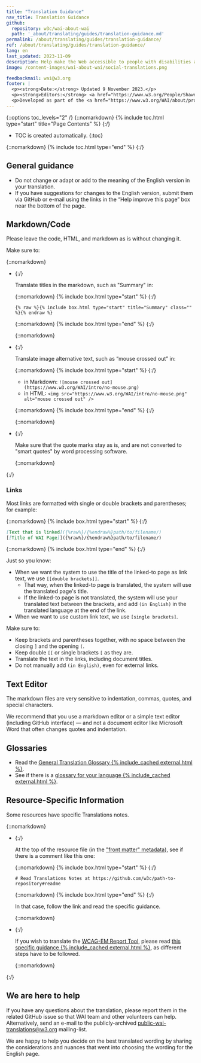 ```yaml
---
title: "Translation Guidance"
nav_title: Translation Guidance
github:
  repository: w3c/wai-about-wai
  path: '_about/translating/guides/translation-guidance.md'
permalink: /about/translating/guides/translation-guidance/
ref: /about/translating/guides/translation-guidance/
lang: en
last_updated: 2023-11-09
description: Help make the Web accessible to people with disabilities around the world. We appreciate your contributions to translating W3C WAI accessibility resources.
image: /content-images/wai-about-wai/social-translations.png

feedbackmail: wai@w3.org
footer: |
  <p><strong>Date:</strong> Updated 9 November 2023.</p>
  <p><strong>Editors:</strong> <a href="https://www.w3.org/People/Shawn/">Shawn Lawton Henry</a> and Rémi Bétin.</p>
  <p>Developed as part of the <a href="https://www.w3.org/WAI/about/projects/wai-coop/">WAI-CooP project</a>, co-funded by the European Commission.</p>
---
```


{::options toc_levels="2" /}
{::nomarkdown}
{% include toc.html type="start" title="Page Contents" %}
{:/}

-   TOC is created automatically.
{:toc}

{::nomarkdown}
{% include toc.html type="end" %}
{:/}

## General guidance

- Do not change or adapt or add to the meaning of the English version in your translation.
- If you have suggestions for changes to the English version, submit them via GitHub or e-mail using the links in the “Help improve this page” box near the bottom of the page.

## Markdown/Code

Please leave the code, HTML, and markdown as is without changing it.

Make sure to:

{::nomarkdown}
<ul>
<li>
{:/}

Translate titles in the markdown, such as "Summary" in:

{::nomarkdown}
{% include box.html type="start" %}
{:/}
```liquid
{% raw %}{% include box.html type="start" title="Summary" class="" %}{% endraw %}
```
{::nomarkdown}
{% include box.html type="end" %}
{:/}

{::nomarkdown}
</li>
<li>
{:/}

Translate image alternative text, such as “mouse crossed out” in:

{::nomarkdown}
{% include box.html type="start" %}
{:/}

- in Markdown: `![mouse crossed out](https://www.w3.org/WAI/intro/no-mouse.png)`
- in HTML: `<img src="https://www.w3.org/WAI/intro/no-mouse.png" alt="mouse crossed out" />`

{::nomarkdown}
{% include box.html type="end" %}
{:/}

{::nomarkdown}
</li>
<li>
{:/}

Make sure that the quote marks stay as is, and are not converted to "smart quotes" by word processing software.

{::nomarkdown}
</li>
</ul>
{:/}

### Links

Most links are formatted with single or double brackets and parentheses; for example:

{::nomarkdown}
{% include box.html type="start" %}
{:/}
```markdown
[Text that is linked]({%raw%}/{%endraw%}path/to/filename/)
[[Title of WAI Page]]({%raw%}/{%endraw%}path/to/filename/)
```
{::nomarkdown}
{% include box.html type="end" %}
{:/}

Just so you know:
- When we want the system to use the title of the linked-to page as link text, we use `[[double brackets]]`. 
  - That way, when the linked-to page is translated, the system will use the translated page's title.
  - If the linked-to page is not translated, the system will use your translated text between the brackets, and add `(in English)` in the translated language at the end of the link.
- When we want to use custom link text, we use `[single brackets]`.

Make sure to:
- Keep brackets and parentheses together, with no space between the closing `]` and the opening `(`.
- Keep double `[[` or single brackets `[` as they are.
- Translate the text in the links, including document titles.
- Do not manually add `(in English)`, even for external links.

## Text Editor

The markdown files are very sensitive to indentation, commas, quotes, and special characters. 

We recommend that you use a markdown editor or a simple text editor (including GitHub interface) — and not a document editor like Microsoft Word that often changes quotes and indentation.

## Glossaries

- Read the [General Translation Glossary {% include_cached external.html %}](https://github.com/w3c/translation-glossaries/blob/main/general.md).
- See if there is a [glossary for your language {% include_cached external.html %}](https://github.com/w3c/translation-glossaries#readme).

## Resource-Specific Information

Some resources have specific Translations notes. 

{::nomarkdown}
<ul>
<li>
{:/}

At the top of the resource file (in the ["front matter" metadata](/about/translating/guides/new-translation/#frontmatter)), see if there is a comment like this one:

{::nomarkdown}
{% include box.html type="start" %}
{:/}
```
# Read Translations Notes at https://github.com/w3c/path-to-repository#readme
```
{::nomarkdown}
{% include box.html type="end" %}
{:/}

In that case, follow the link and read the specific guidance.

{::nomarkdown}
</li>
<li>
{:/}

If you wish to translate the [WCAG-EM Report Tool](https://www.w3.org/WAI/eval/report-tool/), please read [this specific guidance {% include_cached external.html %}](https://github.com/w3c/wai-wcag-em-report-tool/wiki/How-to-add-a-language), as different steps have to be followed.

{::nomarkdown}
</li>
</ul>
{:/}

## We are here to help

If you have any questions about the translation, please report them in the related GitHub issue so that WAI team and other volunteers can help. Alternatively, send an e-mail to the publicly-archived [public-wai-translations@w3.org](mailto:public-wai-translations@w3.org) mailing-list.

We are happy to help you decide on the best translated wording by sharing the considerations and nuances that went into choosing the wording for the English page.
